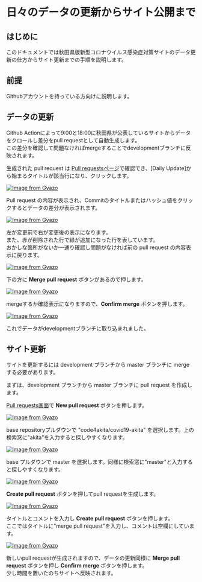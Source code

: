 # 日々のデータの更新からサイト公開まで

## はじめに

このドキュメントでは秋田県版新型コロナウイルス感染症対策サイトのデータ更新の仕方からサイト更新までの手順を説明します。

## 前提

Githubアカウントを持っている方向けに説明します。  

## データの更新

Github Actionによって9:00と18:00に秋田県が公表しているサイトからデータをクロールし差分をpull requestとして自動生成します。  
この差分を確認して問題なければmergeすることでdevelopmentブランチに反映されます。  

生成された pull request は [Pull requestsページ](https://github.com/code4akita/covid19-akita/pull)で確認でき、[Daily Update]から始まるタイトルが該当行になり、クリックします。  

[![Image from Gyazo](https://i.gyazo.com/b7e35f8d15b1ed84bd6b888e97e06697.png)](https://github.com/code4akita/covid19-akita/pulls)


Pull request の内容が表示され、Commitのタイトルまたはハッシュ値をクリックするとデータの差分が表示されます。

[![Image from Gyazo](https://i.gyazo.com/5fd31d00a688217a04fcff3f80403ac2.png)](https://github.com/code4akita/covid19-akita/pull/29/commits/8394b628014a59c789280b826b60286d4e2142ef)


左が変更前で右が変更後の表示になります。  
また、赤が削除された行で緑が追加になった行を表しています。  
おかしな箇所がないか一通り確認し問題がなければ前の pull request の内容表示に戻ります。

[![Image from Gyazo](https://i.gyazo.com/a2330b6afb01bb3ee67896c7ee4f7c3e.png)](https://github.com/code4akita/covid19-akita/pull/29/commits/8394b628014a59c789280b826b60286d4e2142ef)

下の方に __Merge pull request__ ボタンがあるので押します。

[![Image from Gyazo](https://i.gyazo.com/c9945328a958af8d8c191edb701529d6.png)](https://github.com/code4akita/covid19-akita/pull/29)

mergeするか確認表示になりますので、__Confirm merge__ ボタンを押します。

[![Image from Gyazo](https://i.gyazo.com/cce828e5ce1891ca505c44a85870867c.png)](https://gyazo.com/cce828e5ce1891ca505c44a85870867c)

これでデータがdevelopmentブランチに取り込まれました。

## サイト更新

サイトを更新するには development ブランチから master ブランチに merge する必要があります。  

まずは、development ブランチから master ブランチに pull request を作成します。  

[Pull requests画面](https://github.com/code4akita/covid19-akita/pulls)で __New pull request__ ボタンを押します。  

[![Image from Gyazo](https://i.gyazo.com/a35bcacb29a3ca40c662e4326a64f010.png)](https://github.com/code4akita/covid19-akita/pulls)


base repositoryプルダウンで "code4akita/covid19-akita" を選択します。上の検索窓に"akita"を入力すると探しやすくなります。  

[![Image from Gyazo](https://i.gyazo.com/713ed7b163d6f01fd2cc6ef74bc668bf.png)](https://github.com/katsuyoshi/covid19-akita/compare/development...code4akita:development)

base プルダウンで master を選択します。同様に検索窓に"master"と入力すると探しやすくなります。  

[![Image from Gyazo](https://i.gyazo.com/fa267cf2618ca8139c3799a4e86af66e.png)](hhttps://github.com/code4akita/covid19-akita/compare/development...code4akita:development)


__Create pull request__ ボタンを押してpull requestを生成します。  

[![Image from Gyazo](https://i.gyazo.com/039068f28434e0a5bfe1855dbe7683fa.png)](https://github.com/code4akita/covid19-akita/compare/master...code4akita:development)



タイトルとコメントを入力し __Create pull request__ ボタンを押します。  
ここではタイトルに"merge pull request"を入力し、コメントは空欄にしています。  

[![Image from Gyazo](https://i.gyazo.com/b27555e7d889a085ba8e1a1af4722ef2.png)](https://github.com/code4akita/covid19-akita/compare/master...code4akita:development)


新しいpull requestが生成されますので、データの更新同様に __Merge pull request__ ボタンを押し __Confirm merge__ ボタンを押します。  
少し時間を置いたのちサイトへ反映されます。
